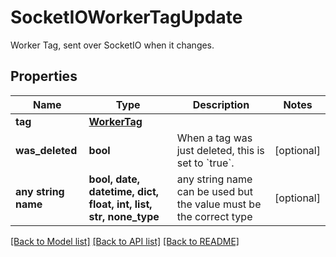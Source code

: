 # SocketIOWorkerTagUpdate

Worker Tag, sent over SocketIO when it changes. 

## Properties
Name | Type | Description | Notes
------------ | ------------- | ------------- | -------------
**tag** | [**WorkerTag**](WorkerTag.md) |  | 
**was_deleted** | **bool** | When a tag was just deleted, this is set to &#x60;true&#x60;. | [optional] 
**any string name** | **bool, date, datetime, dict, float, int, list, str, none_type** | any string name can be used but the value must be the correct type | [optional]

[[Back to Model list]](../README.md#documentation-for-models) [[Back to API list]](../README.md#documentation-for-api-endpoints) [[Back to README]](../README.md)


